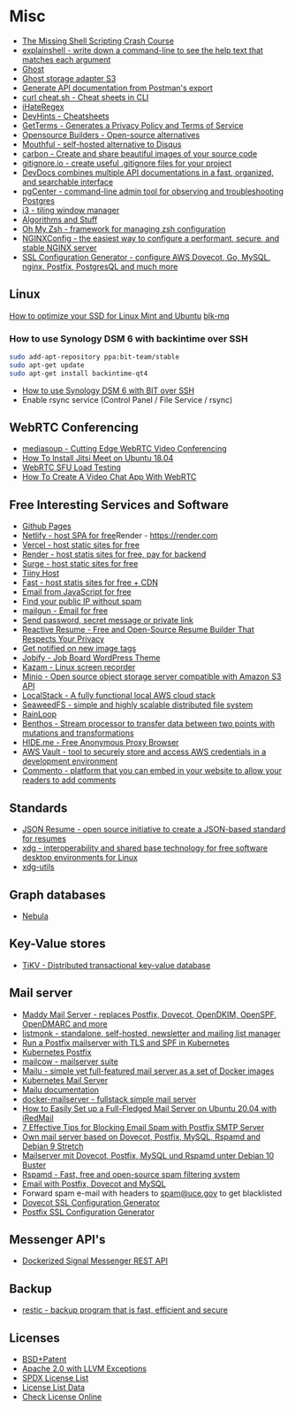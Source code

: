 # Misc

- [The Missing Shell Scripting Crash Course](https://dev.to/godcrampy/the-missing-shell-scripting-crash-course-37mk)
- [explainshell - write down a command-line to see the help text that matches each argument](https://explainshell.com/)
- [Ghost](https://github.com/helm/charts/tree/master/stable/ghost)
- [Ghost storage adapter S3](https://github.com/luizamboni/ghost-s3-storage-adapter)
- [Generate API documentation from Postman's export](https://github.com/thedevsaddam/docgen)
- [curl cheat.sh - Cheat sheets in CLI](http://cheat.sh/)
- [iHateRegex](https://ihateregex.io/)
- [DevHints - Cheatsheets](https://devhints.io/)
- [GetTerms - Generates a Privacy Policy and Terms of Service](https://getterms.io/)
- [Opensource Builders - Open-source alternatives](https://opensource.builders/)
- [Mouthful - self-hosted alternative to Disqus](https://github.com/vkuznecovas/mouthful)
- [carbon - Create and share beautiful images of your source code](https://carbon.now.sh/)
- [gitignore.io - create useful .gitignore files for your project](https://www.toptal.com/developers/gitignore)
- [DevDocs combines multiple API documentations in a fast, organized, and searchable interface](https://devdocs.io/)
- [pgCenter - command-line admin tool for observing and troubleshooting Postgres](https://github.com/lesovsky/pgcenter)
- [i3 - tiling window manager](https://i3wm.org/)
- [Algorithms and Stuff](http://blog.ivank.net/)
- [Oh My Zsh - framework for managing zsh configuration](https://github.com/ohmyzsh/ohmyzsh)
- [NGINXConfig - the easiest way to configure a performant, secure, and stable NGINX server](https://www.digitalocean.com/community/tools/nginx)
- [SSL Configuration Generator - configure AWS Dovecot, Go, MySQL, nginx, Postfix, PostgresQL and much more](https://ssl-config.mozilla.org/)

## Linux

[How to optimize your SSD for Linux Mint and Ubuntu](https://easylinuxtipsproject.blogspot.com/p/ssd.html)
[blk-mq](https://yarondar.wordpress.com/2018/07/29/have-you-tried-blk-mq/)

### How to use Synology DSM 6 with backintime over SSH

```sh
sudo add-apt-repository ppa:bit-team/stable
sudo apt-get update
sudo apt-get install backintime-qt4
```

- [How to use Synology DSM 6 with BIT over SSH](https://github.com/bit-team/backintime/wiki/Hardware-Specific-Setups#how-to-use-synology-dsm-6-with-bit-over-ssh)
- Enable rsync service (Control Panel / File Service / rsync)

## WebRTC Conferencing

- [mediasoup - Cutting Edge WebRTC Video Conferencing](https://github.com/versatica/mediasoup)
- [How To Install Jitsi Meet on Ubuntu 18.04](https://dev.to/digitalocean/how-to-install-jitsi-meet-on-ubuntu-18-04-239b)
- [WebRTC SFU Load Testing](https://webrtchacks.com/sfu-load-testing/)
- [How To Create A Video Chat App With WebRTC](https://www.youtube.com/watch?v=DvlyzDZDEq4)

## Free Interesting Services and Software

- [Github Pages](https://pages.github.com)
- [Netlify - host SPA for free](https://www.netlify.com/)Render - https://render.com
- [Vercel - host static sites for free](https://vercel.com)
- [Render - host statis sites for free, pay for backend](https://render.com)
- [Surge - host static sites for free](https://surge.sh)
- [Tiiny Host](https://tiiny.host)
- [Fast - host statis sites for free + CDN](https://fast.io)
- [Email from JavaScript for free](https://www.emailjs.com/)
- [Find your public IP without spam](http://whatismyip.akamai.com/)
- [mailgun - Email for free](https://www.mailgun.com/)
- [Send password, secret message or private link](https://onetimesecret.com/)
- [Reactive Resume - Free and Open-Source Resume Builder That Respects Your Privacy](https://rxresu.me/)
- [Get notified on new image tags](https://docker-notify.com/)
- [Jobify - Job Board WordPress Theme](https://themeforest.net/item/jobify-wordpress-job-board-theme/5247604)
- [Kazam - Linux screen recorder](https://itsfoss.com/kazam-screen-recorder/)
- [Minio - Open source object storage server compatible with Amazon S3 API](https://github.com/minio/minio)
- [LocalStack - A fully functional local AWS cloud stack](https://github.com/localstack/localstack/)
- [SeaweedFS - simple and highly scalable distributed file system](https://github.com/chrislusf/seaweedfs)
- [RainLoop](https://mail.rainloop.net/#/mailbox/INBOX)
- [Benthos - Stream processor to transfer data between two points with mutations and transformations](https://www.benthos.dev)
- [HIDE.me - Free Anonymous Proxy Browser](https://hide.me/en/proxy)
- [AWS Vault - tool to securely store and access AWS credentials in a development environment](https://github.com/99designs/aws-vault)
- [Commento - platform that you can embed in your website to allow your readers to add comments](https://github.com/adtac/commento)

## Standards

- [JSON Resume - open source initiative to create a JSON-based standard for resumes](https://jsonresume.org/)
- [xdg - interoperability and shared base technology for free software desktop environments for Linux](https://pub.dev/packages/xdg_directories)
- [xdg-utils](https://www.freedesktop.org/wiki/Software/xdg-utils/)

## Graph databases

- [Nebula](https://github.com/vesoft-inc/nebula)

## Key-Value stores

- [TiKV - Distributed transactional key-value database](https://github.com/tikv/tikv)

## Mail server

- [Maddy Mail Server - replaces Postfix, Dovecot, OpenDKIM, OpenSPF, OpenDMARC and more](https://github.com/foxcpp/maddy)
- [listmonk - standalone, self-hosted, newsletter and mailing list manager](https://github.com/knadh/listmonk)
- [Run a Postfix mailserver with TLS and SPF in Kubernetes](https://www.tauceti.blog/post/run-postfix-in-kubernetes/)
- [Kubernetes Postfix](https://github.com/githubixx/kubernetes-postfix)
- [mailcow - mailserver suite](https://mailcow.email/)
- [Mailu - simple yet full-featured mail server as a set of Docker images](https://github.com/Mailu/Mailu)
- [Kubernetes Mail Server ](https://github.com/kubernetes-mail-server)
- [Mailu documentation](https://mailu.io/master/kubernetes/mailu/)
- [docker-mailserver - fullstack simple mail server](https://github.com/funkypenguin/docker-mailserver)
- [How to Easily Set up a Full-Fledged Mail Server on Ubuntu 20.04 with iRedMail](https://www.linuxbabe.com/mail-server/ubuntu-16-04-iredmail-server-installation)
- [7 Effective Tips for Blocking Email Spam with Postfix SMTP Server](https://www.linuxbabe.com/mail-server/block-email-spam-postfix)
- [Own mail server based on Dovecot, Postfix, MySQL, Rspamd and Debian 9 Stretch](https://thomas-leister.de/en/mailserver-debian-stretch/)
- [Mailserver mit Dovecot, Postfix, MySQL und Rspamd unter Debian 10 Buster](https://thomas-leister.de/mailserver-debian-buster/)
- [Rspamd - Fast, free and open-source spam filtering system](https://rspamd.com/)
- [Email with Postfix, Dovecot and MySQL](https://www.linode.com/docs/email/postfix/email-with-postfix-dovecot-and-mysql/)
- Forward spam e-mail with headers to spam@uce.gov to get blacklisted
- [Dovecot SSL Configuration Generator](https://ssl-config.mozilla.org/#server=dovecot&version=2.3.9&config=modern&openssl=1.1.1k&guideline=5.6)
- [Postfix SSL Configuration Generator](https://ssl-config.mozilla.org/#server=postfix&version=3.4.8&config=modern&openssl=1.1.1k&guideline=5.6)

## Messenger API's

- [Dockerized Signal Messenger REST API](https://github.com/bbernhard/signal-cli-rest-api)

## Backup

- [restic - backup program that is fast, efficient and secure](https://github.com/restic/restic)

## Licenses

- [BSD+Patent](https://opensource.org/licenses/BSDplusPatent)
- [Apache 2.0 with LLVM Exceptions](https://foundation.llvm.org/relicensing/LICENSE.txt)
- [SPDX License List](https://spdx.org/licenses/)
- [License List Data](https://github.com/spdx/license-list-data/tree/v3.11)
- [Check License Online](https://tools.spdx.org/app/check_license/)
